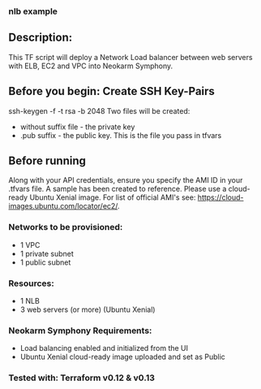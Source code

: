 ### nlb example

## Description:
This TF script will deploy a Network Load balancer between web servers  with ELB, EC2 and VPC into Neokarm Symphony.

## Before you begin: Create SSH Key-Pairs

ssh-keygen -f <path to key file> -t rsa -b 2048
Two files will be created:
 - without suffix file - the private key
 - .pub suffix - the public key. This is the file you pass in tfvars

## Before running
Along with your API credentials, ensure you specify the AMI ID in your .tfvars file. A sample has been created to reference. Please use a cloud-ready Ubuntu Xenial image. For list of official AMI's see: https://cloud-images.ubuntu.com/locator/ec2/.

### Networks to be provisioned:
- 1 VPC
- 1 private subnet
- 1 public subnet

### Resources:
- 1 NLB
- 3 web servers (or more) (Ubuntu Xenial)


### Neokarm Symphony Requirements:
- Load balancing enabled and initialized from the UI
- Ubuntu Xenial cloud-ready image uploaded and set as Public

### Tested with: Terraform v0.12 & v0.13

